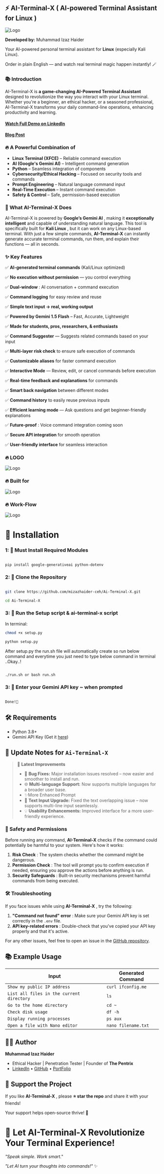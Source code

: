 ## ⚡ AI-Terminal-X  ( AI-powered  Terminal Assistant for **Linux )**

![Logo](img/main.png)

**Developed by:** Muhammad Izaz Haider

Your AI-powered personal terminal assistant for **Linux** (especially Kali Linux).

Order in plain English — and watch real terminal magic happen instantly! 🪄

### 📚 **Introduction**

AI-Terminal-X is **a game-changing AI-Powered Terminal Assistant** designed to revolutionize the way you interact with your Linux terminal. Whether you're a beginner, an ethical hacker, or a seasoned professional, AI-Terminal-X transforms your daily command-line operations, enhancing productivity and learning.

#### [Watch Full Demo on  LinkedIn](https://www.linkedin.com/posts/muhammad-izaz-haider-091639314_alhamdulilah-proud-to-share-my-latest-project-ugcPost-7324760286094065664-dsAJ)

#### [Blog Post](https://medium.com/@the-pentrix/ai-terminal-x-ai-powered-intelligent-linux-command-line-copilot-04629dfaf057)

### 🔥 **A Powerful Combination of**

* **Linux Terminal (XFCE)** – Reliable command execution
* **AI (Google's Gemini AI)** – Intelligent command generation
* **Python** – Seamless integration of components
* **Cybersecurity/Ethical Hacking** – Focused on security tools and commands
* **Prompt Engineering** – Natural language command input
* **Real-Time Execution** – Instant command execution
* **Safety & Control** – Safe, permission-based execution

### 🔐 **What AI-Terminal-X Does**

AI-Terminal-X is powered by  **Google’s Gemini AI** , making it **exceptionally intelligent** and capable of understanding natural language. This tool is specifically built for  **Kali Linux** , but it can work on any Linux-based terminal. With just a few simple commands, **AI-Terminal-X** can instantly generate accurate terminal commands, run them, and explain their functions — all in seconds.

### ✨ **Key Features**

✅ **AI-generated terminal commands** (Kali/Linux optimized)

✅ **No execution without permission** — you control everything

✅  **Dual-window** : AI conversation + command execution

✅ **Command logging** for easy review and reuse

✅ **Simple text input → real, working output**

✅ **Powered by Gemini 1.5 Flash** – Fast, Accurate, Lightweight

✅ **Made for students, pros, researchers, & enthusiasts**

✅ **Command Suggester** — Suggests related commands based on your input

✅ **Multi-layer risk check** to ensure safe execution of commands

✅ **Customizable aliases** for faster command execution

✅ **Interactive Mode** — Review, edit, or cancel commands before execution

✅ **Real-time feedback and explanations** for commands

✅ **Smart back navigation** between different modes

✅ **Command history** to easily reuse previous inputs

✅ **Efficient learning mode** — Ask questions and get beginner-friendly explanations

✅  **Future-proof** : Voice command integration coming soon

✅ **Secure API integration** for smooth operation

✅ **User-friendly interface** for seamless interaction

### 🔥 **LOGO**

![Logo](img/logo.png)

### 🔥 **Built for**

![Logo](img/built-for.png)

### 🔥 **Work-Flow**

![Logo](img/workflow.png)

# 🔧 Installation

### 1: 🔹 Must Install Required Modules

```sh

pip install google-generativeai python-dotenv

```

### 2: 🔹 Clone the Repository

```sh

git clone https://github.com/mizazhaider-ceh/Ai-Terminal-X.git

cd Ai-Terminal-X

```

### 3: 🔹 Run the Setup script & ai-terminal-x script

In terminal:

```sh
chmod +x setup.py

python setup.py

```

After setup.py the run.sh file will automatically create so run below command and everytime you just need to type below command in terminal ..Okay..!

```sh

./run.sh or bash run.sh

```

### 3: 🔹 Enter your Gemini API key ~ when prompted

```sh

Done!🚀

```

## 🛠️ Requirements

* Python 3.8+
* Gemini API Key (Get it [here](https://aistudio.google.com/apikey))

## 🔄 Update Notes for `Ai-Terminal-X`

> 🚀 **Latest Improvements**
>
> * 🐞 **Bug Fixes:** Major installation issues resolved – now easier and smoother to install and run.
> * 🌐 **Multi-language Support:** Now supports multiple languages for a broader user base.
> * ✨More Enhanced Prompt
> * 📝 **Text Input Upgrade:** Fixed the text overlapping issue – now supports multi-line input seamlessly.
> * 💡 **Usability Enhancements:** Improved interface for a more user-friendly experience.

### 🔐 Safety and Permissions

Before running any command, **AI-Terminal-X** checks if the command could potentially be harmful to your system. Here's how it works:

1. **Risk Check** : The system checks whether the command might be dangerous.
2. **Permission Check** : The tool will prompt you to confirm execution if needed, ensuring you approve the actions before anything is run.
3. **Security Safeguards** : Built-in security mechanisms prevent harmful commands from being executed.

### 🛠️ Troubleshooting

If you face issues while using  **AI-Terminal-X** , try the following:

1. **"Command not found" error** : Make sure your Gemini API key is set correctly in the `.env` file.
2. **API key-related errors** : Double-check that you've copied your API key properly and that it's active.

For any other issues, feel free to open an issue in the [GitHub repository](https://github.com/mizazhaider-ceh/Ai-Terminal-X/issues).

## 📚 Example Usage

| Input                                       | Generated Command     |
| ------------------------------------------- | --------------------- |
| `Show my public IP address`               | `curl ifconfig.me`  |
| `List all files in the current directory` | `ls`                |
| `Go to the home directory`                | `cd ~`              |
| `Check disk usage`                        | `df -h`             |
| `Display running processes`               | `ps aux`            |
| `Open a file with Nano editor`            | `nano filename.txt` |

## 👨‍💻 Author

**Muhammad Izaz Haider**

* Ethical Hacker | Penetration Tester | Founder of **The Pentrix**
* [LinkedIn](https://www.linkedin.com/in/muhammad-izaz-haider-091639314/) • [GitHub](https://github.com/mizazhaider-ceh) • [PortFolio](https://mizazhaider-ceh.github.io/My-Portfolio/)

## 🌟 Support the Project

If you like  **AI-Terminal-X** , please **⭐ star the repo** and share it with your friends!

Your support helps open-source thrive! 🚀

# 🚀 Let **AI-Terminal-X** Revolutionize Your Terminal Experience!

*"Speak simple. Work smart."*

*"Let AI turn your thoughts into commands!"* ✨
